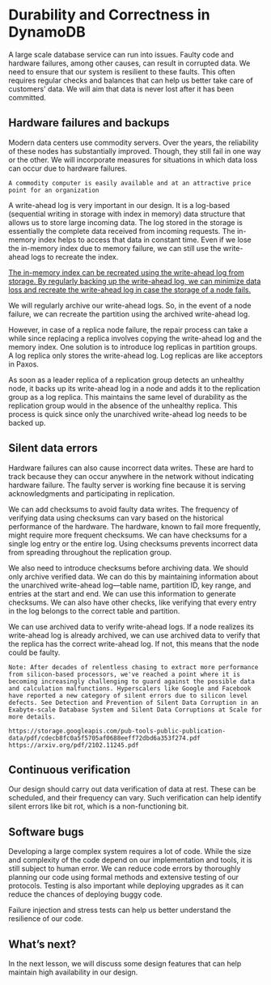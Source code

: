 # Durability and Correctness in DynamoDB
A large scale database service can run into issues. Faulty code and hardware failures, among other causes, can result in corrupted data. We need to ensure that our system is resilient to these faults. This often requires regular checks and balances that can help us better take care of customers' data. We will aim that data is never lost after it has been committed.

## Hardware failures and backups
Modern data centers use commodity servers. Over the years, the reliability of these nodes has substantially improved. Though, they still fail in one way or the other. We will incorporate measures for situations in which data loss can occur due to hardware failures.

```
A commodity computer is easily available and at an attractive price point for an organization
```
A write-ahead log is very important in our design. It is a log-based (sequential writing in storage with index in memory) data structure that allows us to store large incoming data. The log stored in the storage is essentially the complete data received from incoming requests. The in-memory index helps to access that data in constant time. Even if we lose the in-memory index due to memory failure, we can still use the write-ahead logs to recreate the index.

[The in-memory index can be recreated using the write-ahead log from storage. By regularly backing up the write-ahead log, we can minimize data loss and recreate the write-ahead log in case the storage of a node fails.](./d.png)

We will regularly archive our write-ahead logs. So, in the event of a node failure, we can recreate the partition using the archived write-ahead log.

However, in case of a replica node failure, the repair process can take a while since replacing a replica involves copying the write-ahead log and the memory index. One solution is to introduce log replicas in partition groups. A log replica only stores the write-ahead log. Log replicas are like acceptors in Paxos.

As soon as a leader replica of a replication group detects an unhealthy node, it backs up its write-ahead log in a node and adds it to the replication group as a log replica. This maintains the same level of durability as the replication group would in the absence of the unhealthy replica. This process is quick since only the unarchived write-ahead log needs to be backed up.

## Silent data errors
Hardware failures can also cause incorrect data writes. These are hard to track because they can occur anywhere in the network without indicating hardware failure. The faulty server is working fine because it is serving acknowledgments and participating in replication.

We can add checksums to avoid faulty data writes. The frequency of verifying data using checksums can vary based on the historical performance of the hardware. The hardware, known to fail more frequently, might require more frequent checksums. We can have checksums for a single log entry or the entire log. Using checksums prevents incorrect data from spreading throughout the replication group.

We also need to introduce checksums before archiving data. We should only archive verified data. We can do this by maintaining information about the unarchived write-ahead log—table name, partition ID, key range, and entries at the start and end. We can use this information to generate checksums. We can also have other checks, like verifying that every entry in the log belongs to the correct table and partition.

We can use archived data to verify write-ahead logs. If a node realizes its write-ahead log is already archived, we can use archived data to verify that the replica has the correct write-ahead log. If not, this means that the node could be faulty.

```
Note: After decades of relentless chasing to extract more performance from silicon-based processors, we've reached a point where it is becoming increasingly challenging to guard against the possible data and calculation malfunctions. Hyperscalers like Google and Facebook have reported a new category of silent errors due to silicon level defects. See Detection and Prevention of Silent Data Corruption in an Exabyte-scale Database System and Silent Data Corruptions at Scale for more details.

https://storage.googleapis.com/pub-tools-public-publication-data/pdf/cdecb8fc0a5f5705af0688eeff72dbd6a353f274.pdf
https://arxiv.org/pdf/2102.11245.pdf
```

## Continuous verification
Our design should carry out data verification of data at rest. These can be scheduled, and their frequency can vary. Such verification can help identify silent errors like bit rot, which is a non-functioning bit.

## Software bugs
Developing a large complex system requires a lot of code. While the size and complexity of the code depend on our implementation and tools, it is still subject to human error. We can reduce code errors by thoroughly planning our code using formal methods and extensive testing of our protocols. Testing is also important while deploying upgrades as it can reduce the chances of deploying buggy code.

Failure injection and stress tests can help us better understand the resilience of our code.

## What’s next?
In the next lesson, we will discuss some design features that can help maintain high availability in our design.

